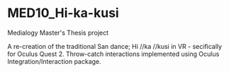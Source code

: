 # MED10_Hi-ka-kusi
 Medialogy Master's Thesis project

A re-creation of the traditional San dance; Hi //ka //kusi in VR - secifically for Oculus Quest 2.
Throw-catch interactions implemented using Oculus Integration/Interaction package.
